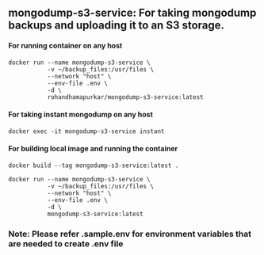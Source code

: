## mongodump-s3-service: For taking mongodump backups and uploading it to an S3 storage.

#### For running container on any host

```
docker run --name mongodump-s3-service \
		   -v ~/backup_files:/usr/files \
		   --network "host" \
		   --env-file .env \
		   -d \
		   rohandhamapurkar/mongodump-s3-service:latest
```

#### For taking instant mongodump on any host

```
docker exec -it mongodump-s3-service instant
```

#### For building local image and running the container

```
docker build --tag mongodump-s3-service:latest .

docker run --name mongodump-s3-service \
		   -v ~/backup_files:/usr/files \
		   --network "host" \
		   --env-file .env \
		   -d \
		   mongodump-s3-service:latest
```

### <b>Note: Please refer .sample.env for environment variables that are needed to create .env file</b>
